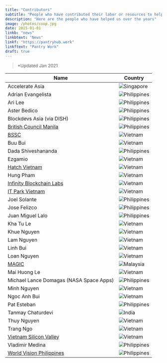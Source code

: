 ```yaml
---
title: "Contributors"
subtitle: "People who have contributed their labor or resources to help us build the new systems"
description: "Here are the people who have helped us over the years"
image: /photos/coop.jpg
date: 2015-01-01
linkb: "news"
linkbtext: "News"
linkf: "https://pantryhub.work"
linkftext: "Pantry Work"
draft: true
---
```


> *Updated Jan 2021


Name | Country
--- | ---
Accelerate Asia | ![Singapore](/flags/sg.png)
Adrian Evangelista | ![Philippines](/flags/ph.png)
Ari Lee | ![Philippines](/flags/ph.png)
Aster Bedico | ![Philippines](/flags/ph.png)
Blockdevs Asia (via DISH) | ![Philippines](/flags/ph.png)
[British Council Manila](https://www.britishcouncil.ph) | ![Philippines](/flags/ph.png)
[BSSC](https://www.bssc.vn/) | ![Vietnam](/flags/vn.png)
Buu Bui | ![Vietnam](/flags/vn.png)
Dada Shiveshananda | ![Philippines](/flags/ph.png)
Ezgamio | ![Vietnam](/flags/vn.png)
[Hatch Vietnam](http://hatch.vn/) | ![Vietnam](/flags/vn.png)
Hung Pham | ![Vietnam](/flags/vn.png)
[Infinity Blockchain Labs](https://blockchainlabs.asia) | ![Vietnam](/flags/vn.png)
[IT Park Vietnam](https://itp.vn) | ![Vietnam](/flags/vn.png)
Joel Solante | ![Philippines](/flags/ph.png)
Jose Felizco | ![Philippines](/flags/ph.png)
Juan Miguel Lalo | ![Philippines](/flags/ph.png)
Kha Tu Le | ![Vietnam](/flags/vn.png)
Khue Nguyen | ![Vietnam](/flags/vn.png)
Lam Nguyen | ![Vietnam](/flags/vn.png)
Linh Bui | ![Vietnam](/flags/vn.png)
Loan Nguyen | ![Vietnam](/flags/vn.png)
[MAGIC](https://www.mymagic.my) | ![Malaysia](/flags/my.png)
Mai Huong Le | ![Vietnam](/flags/vn.png)
Michael Lance Domagas (NASA Space Apps) | ![Philippines](/flags/ph.png)
Minh Nguyen | ![Vietnam](/flags/vn.png)
Ngoc Anh Bui | ![Vietnam](/flags/vn.png)
Pat Esteban | ![Philippines](/flags/ph.png)
Tanmay Chaturdevi | ![India](/flags/in.png)
Thuy Nguyen | ![Vietnam](/flags/vn.png)
Trang Ngo | ![Vietnam](/flags/vn.png)
[Vietnam Silicon Valley](https://www.siliconvalley.com.vn) | ![Vietnam](/flags/vn.png)
Vladimir Medina | ![Philippines](/flags/ph.png)
[World Vision Philippines](https://www.worldvision.org.ph) | ![Philippines](/flags/ph.png)
